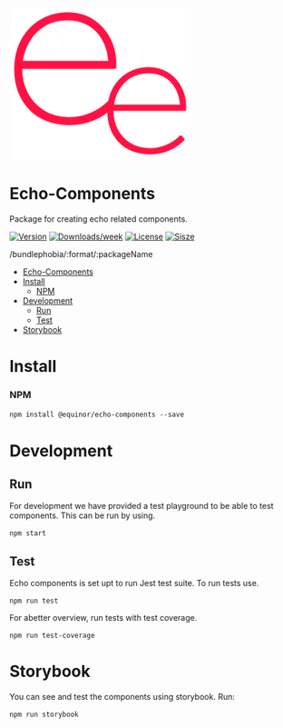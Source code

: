 ![logo](./doc/ee.png)

# Echo-Components

Package for creating echo related components.

[![Version](https://img.shields.io/npm/v/@equinor/echo-components.svg)](https://npmjs.org/package/@equinor/echo-components)
[![Downloads/week](https://img.shields.io/npm/dw/@equinor/echo-components.svg)](https://npmjs.org/package/@equinor/echo-components)
[![License](https://img.shields.io/npm/l/@equinor/echo-components.svg)](https://github.com/equinor/fusion/blob/master/package.json)
[![Sisze](https://img.shields.io/bundlephobia/min/@equinor/echo-components)](https://npmjs.org/package/@equinor/echo-components)

/bundlephobia/:format/:packageName

-   [Echo-Components](#echo-components)
-   [Install](#install)
    -   [NPM](#npm)
-   [Development](#development)
    -   [Run](#run)
    -   [Test](#test)
-   [Storybook](#storybook)

# Install

### NPM

```sh-session
npm install @equinor/echo-components --save
```

# Development

## Run

For development we have provided a test playground to be able to test components. This can be run by using.

```sh-session
npm start
```

## Test

Echo components is set upt to run Jest test suite. To run tests use.

```sh-session
npm run test
```

For abetter overview, run tests with test coverage.

```sh-session
npm run test-coverage
```

# Storybook

You can see and test the components using storybook.
Run:

```sh-session
npm run storybook
```
